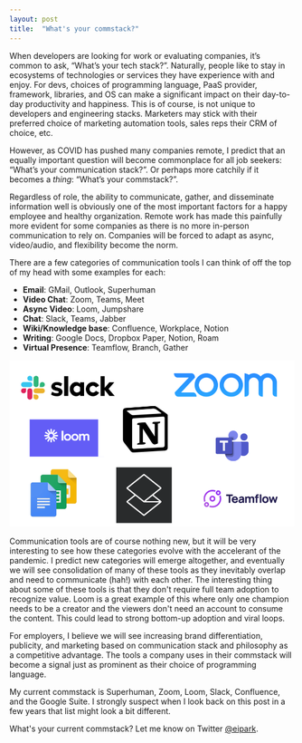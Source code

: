 ```yaml
---
layout: post
title:  "What's your commstack?"
---
```


When developers are looking for work or evaluating companies, it’s common to ask, “What’s your tech stack?”. Naturally, people like to stay in ecosystems of technologies or services they have experience with and enjoy. For devs, choices of programming language, PaaS provider, framework, libraries, and OS can make a significant impact on their day-to-day productivity and happiness. This is of course, is not unique to developers and engineering stacks. Marketers may stick with their preferred choice of marketing automation tools, sales reps their CRM of choice, etc. 

However, as COVID has pushed many companies remote, I predict that an equally important question will become commonplace for all job seekers: “What’s your communication stack?”. Or perhaps more catchily if it becomes a *thing*: “What’s your commstack?”.

Regardless of role, the ability to communicate, gather, and disseminate information well is obviously one of the most important factors for a happy employee and healthy organization. Remote work has made this painfully more evident for some companies as there is no more in-person communication to rely on. Companies will be forced to adapt as async, video/audio, and flexibility become the norm.

There are a few categories of communication tools I can think of off the top of my head with some examples for each:

* **Email**: GMail, Outlook, Superhuman
* **Video Chat**: Zoom, Teams, Meet
* **Async Video**: Loom, Jumpshare
* **Chat**: Slack, Teams, Jabber
* **Wiki/Knowledge base**: Confluence, Workplace, Notion
* **Writing**: Google Docs, Dropbox Paper, Notion, Roam
* **Virtual Presence**: Teamflow, Branch, Gather

![](/images/commstack.png)

Communication tools are of course nothing new, but it will be very interesting to see how these categories evolve with the accelerant of the pandemic. I predict new categories will emerge altogether, and eventually we will see consolidation of many of these tools as they inevitably overlap and need to communicate (hah!) with each other. The interesting thing about some of these tools is that they don't require full team adoption to recognize value. Loom is a great example of this where only one champion needs to be a creator and the viewers don't need an account to consume the content. This could lead to strong bottom-up adoption and viral loops.

For employers, I believe we will see increasing brand differentiation, publicity, and marketing based on communication stack and philosophy as a competitive advantage. The tools a company uses in their commstack will become a signal just as prominent as their choice of programming language.

My current commstack is Superhuman, Zoom, Loom, Slack, Confluence, and the Google Suite. I strongly suspect when I look back on this post in a few years that list might look a bit different.

What's your current commstack? Let me know on Twitter <a href="https://twitter.com/eipark" target="_blank">@eipark</a>.
